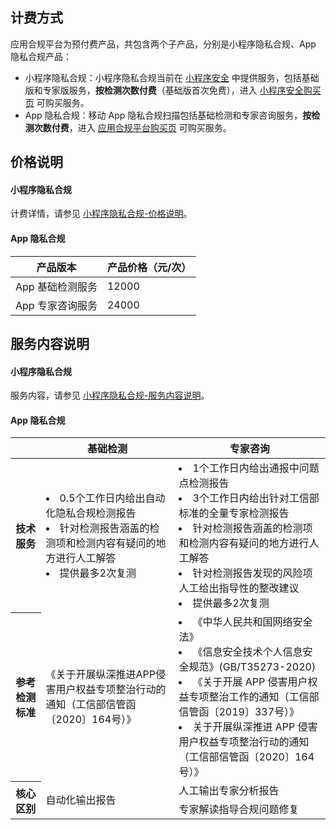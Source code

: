 ## 计费方式
应用合规平台为预付费产品，共包含两个子产品，分别是小程序隐私合规、App 隐私合规产品：
- 小程序隐私合规：小程序隐私合规当前在 [小程序安全](https://cloud.tencent.com/document/product/1223) 中提供服务，包括基础版和专家版服务，**按检测次数付费**（基础版首次免费），进入 [小程序安全购买页](https://buy.cloud.tencent.com/mmps?key=1) 可购买服务。
- App 隐私合规：移动 App 隐私合规扫描包括基础检测和专家咨询服务，**按检测次数付费**，进入 [应用合规平台购买页](https://buy.cloud.tencent.com/acp) 可购买服务。


## 价格说明
#### 小程序隐私合规
计费详情，请参见 [小程序隐私合规-价格说明](https://cloud.tencent.com/document/product/1223/44253#price)。


#### App 隐私合规
| **产品版本**     | **产品价格（元/次）** |
| ---------------- | --------------------- |
| App 基础检测服务 | 12000                 |
| App 专家咨询服务 | 24000                 |


## 服务内容说明
#### 小程序隐私合规
服务内容，请参见 [小程序隐私合规-服务内容说明](https://cloud.tencent.com/document/product/1223/44253#content)。
	
#### App 隐私合规
<table>
<thead>
<tr>
<th></th>
<th>基础检测</th>
<th>专家咨询</th>
</tr>
</thead>
<tbody><tr>
<th>技术服务</th>
<td><li>0.5个工作日内给出自动化隐私合规检测报告    </li>  <li>针对检测报告涵盖的检测项和检测内容有疑问的地方进行人工解答  </li>  <li>提供最多2次复测</li></td>
<td><li>1个工作日内给出通报中问题点检测报告 </li>  <li>3个工作日内给出针对工信部标准的全量专家检测报告 </li>  <li>针对检测报告涵盖的检测项和检测内容有疑问的地方进行人工解答</li>  <li>针对检测报告发现的风险项人工给出指导性的整改建议 </li>  <li>提供最多2次复测 </li></td>
</tr>
<tr>
<th>参考检测标准</th>
<td>《关于开展纵深推进APP侵害用户权益专项整治行动的通知（工信部信管函〔2020〕164号）》</td>
<td> <li>《中华人民共和国网络安全法》</li><li>《信息安全技术个人信息安全规范》(GB/T35273-2020)</li><li>《关于开展 APP 侵害用户权益专项整治工作的通知（工信部信管函〔2019〕337号）》</li><li>关于开展纵深推进 APP 侵害用户权益专项整治行动的通知（工信部信管函〔2020〕164号）》</li></td>
</tr>
<tr>
<th  rowspan=2>核心区别</th>
<td  rowspan=2>自动化输出报告</td>
<td>人工输出专家分析报告</td>
</tr>
<tr>
<td>专家解读指导合规问题修复</td>
</tr>
</tbody></table>
